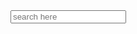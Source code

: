 <!DOCTYPE html>
<html>
<head>
<meta name="viewport" content="width=device-width, initial-scale=1">
<link rel="stylesheet" href="https://maxcdn.bootstrapcdn.com/bootstrap/3.3.7/css/bootstrap.min.css">
<title>My Database</title>
<style>
</style>
</head>
<body>
</body>
</html>
<input type="text" onkeyup="searchFunction()" placeholder="search here" title="search">
